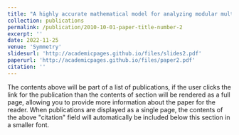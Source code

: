 ```yaml
---
title: "A highly accurate mathematical model for analyzing modular multilevel converters in transformer-less applications"
collection: publications
permalink: /publication/2010-10-01-paper-title-number-2
excerpt: ''
date: 2022-11-25
venue: 'Symmetry'
slidesurl: 'http://academicpages.github.io/files/slides2.pdf'
paperurl: 'http://academicpages.github.io/files/paper2.pdf'
citation: ''
---
```


The contents above will be part of a list of publications, if the user clicks the link for the publication than the contents of section will be rendered as a full page, allowing you to provide more information about the paper for the reader. When publications are displayed as a single page, the contents of the above "citation" field will automatically be included below this section in a smaller font.

